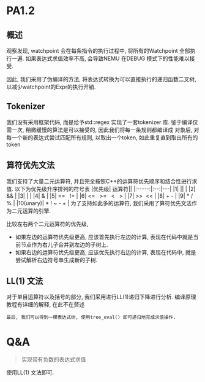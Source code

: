 # PA1.2
## 概述
观察发现, watchpoint 会在每条指令的执行过程中, 将所有的Watchpoint 全部执行一遍. 
如果表达式求值效率不高, 会导致NEMU 在DEBUG 模式下的性能难以接受. 

因此, 我们采用了伪编译的方法, 将表达式转换为可以直接执行的递归函数二叉树, 
以减少watchpoint的Expr的执行开销. 

## Tokenizer
我们没有采用框架代码, 而是给予std::regex 实现了一套tokenizer 库. 
鉴于编译仅需一次, 稍微缓慢的算法是可以接受的, 因此我们将每一条规则都编译成
对象后, 对每一个新的表达式尝试匹配所有规则, 以取出一个token, 如此重复直到取出所有的token

## 算符优先文法
我们支持了大量二元运算符, 并且完全按照C++的运算符优先顺序和结合性进行求值. 
以下为优先级升序排列的符号表
|优先级| 运算符||
|:-----:|:--:|---|
|1| \|\| | 
|2| &&  |
|3| \| | 
|4| & |
|5| == &nbsp;&nbsp;!= |
|6| <= &nbsp;&nbsp;>= &nbsp;&nbsp;< &nbsp;&nbsp;> |
|7| >>&nbsp;&nbsp;<< | 
|8| + - |
|9| * / % |
|10(unary)| * ! ~ - + |
为了支持如此多的运算符, 我们采用了算符优先文法作为二元运算的引擎. 

比较左右两个二元运算符的优先级, 
- 如果左边的运算符优先级更高, 应该首先执行左边的计算, 
表现在代码中就是当前节点作为右儿子合并到左边的子树上. 
- 如果右边的运算符优先级更高, 应该优先执行右边的计算, 
表现在代码中, 就是尝试解析右边符号串生成新的子树. 

## LL(1) 文法
对于单目运算符以及括号的部分, 我们采用进行LL(1)递归下降进行分析. 
编译原理教程有详细的解释, 在此不在赘述

`最后, 我们可以得到一棵表达式树, 使用tree_eval() 即可递归地完成求值操作. `


# Q&A
> 实现带有负数的表达式求值

使用LL(1) 文法即可. 

